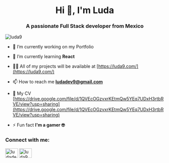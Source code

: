 <h1 align="center">Hi 👋, I'm Luda</h1>
<h3 align="center">A passionate Full Stack developer from Mexico</h3>

<p align="left"> <img src="https://komarev.com/ghpvc/?username=luda9&label=Profile%20views&color=0e75b6&style=flat" alt="luda9" /> </p>

- 🔭 I’m currently working on my Portfolio

- 🌱 I’m currently learning **React**

- 👨‍💻 All of my projects will be available at [https://luda9.com/](https://luda9.com/) 

- 📫 How to reach me **ludadev9@gmail.com**

- 📄 My CV [https://drive.google.com/file/d/1QVEcOGzvxrKEtmQw5YEq7UDxH3rtbRVE/view?usp=sharing](https://drive.google.com/file/d/1QVEcOGzvxrKEtmQw5YEq7UDxH3rtbRVE/view?usp=sharing)

- ⚡ Fun fact **I'm a gamer 🤓**

<h3 align="left">Connect with me:</h3>
<p align="left">
<a href="https://twitter.com/ludadev9" target="blank"><img align="center" src="https://raw.githubusercontent.com/rahuldkjain/github-profile-readme-generator/master/src/images/icons/Social/twitter.svg" alt="ludadev9" height="30" width="40" /></a>
<a href="https://linkedin.com/in/luda9" target="blank"><img align="center" src="https://raw.githubusercontent.com/rahuldkjain/github-profile-readme-generator/master/src/images/icons/Social/linked-in-alt.svg" alt="luda9" height="30" width="40" /></a>
</p>


